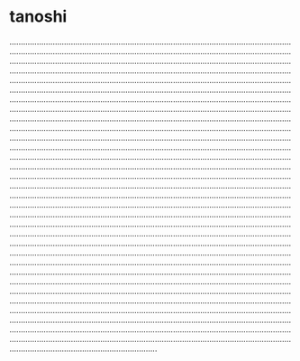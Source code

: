 # tanoshi

.................................................................................................................................................................................................................................................................................................................................................................................................................................................................................................................................................................................................................................................................................................................................................................................................................................................................................................................................................................................................................................................................................................................................................................................................................................................................................................................................................................................................................................................................................................................................................................................................................................................................................................................................................................................................................................................................................................................................................................................................................................................................................................................................................................................................................................................................................................................................................................................................................................................................................................................................................................................................................................................................................................................................................................................................................................................................................................................................................................................................................................................................................................................................................................................................................................................................................................................................................................................................................................................................................................................................................................................................................................................................................................................................................................................................................................................................................................................................................................................................................................................................................................................................................................................................